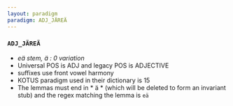 ```yaml
---
layout: paradigm
paradigm: ADJ_JÄREÄ
---
```

### ` ADJ_JÄREÄ `

* _eä stem, ä : 0 variation_
* Universal POS is ADJ and legacy POS is ADJECTIVE
* suffixes use front vowel harmony
* KOTUS paradigm used in their dictionary is 15
* The lemmas must end in * ä * (which will be deleted to form an invariant stub) and the regex matching the lemma is ` eä `
